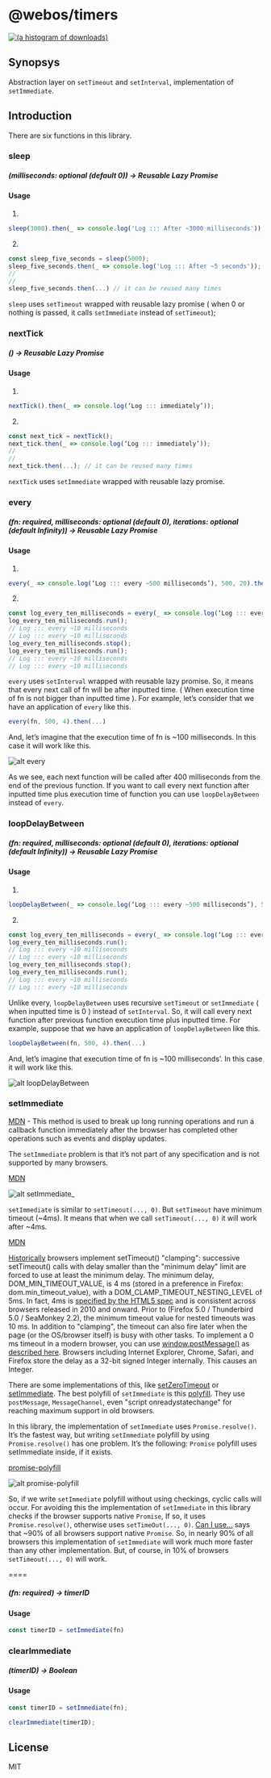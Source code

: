# @webos/timers

[![(a histogram of downloads)](https://nodei.co/npm-dl/@webos/timers.png)](https://www.npmjs.com/package/@webos/timers)

## Synopsys

Abstraction layer on ```setTimeout``` and ```setInterval```, implementation of ```setImmediate```.

## Introduction

There are six functions in this library.

### sleep

##### (milliseconds: optional (default 0)) -> Reusable Lazy Promise

#### Usage

1) 
```js
sleep(3000).then(_ => console.log('Log ::: After ~3000 milliseconds'));
```

2)
```js
const sleep_five_seconds = sleep(5000);
sleep_five_seconds.then(_ => console.log('Log ::: After ~5 seconds'));
//
//
sleep_five_seconds.then(...) // it can be reused many times
```

```sleep``` uses ```setTimeout``` wrapped with reusable lazy promise
( when 0 or nothing is passed, it calls ```setImmediate``` instead of  ```setTimeout```);

### nextTick

##### () -> Reusable Lazy Promise

#### Usage

1) 
```js
nextTick().then(_ => console.log(‘Log ::: immediately’));
```

2)
```js
const next_tick = nextTick();
next_tick.then(_ => console.log(‘Log ::: immediately’));
//
//
next_tick.then(...); // it can be reused many times
```

```nextTick``` uses ```setImmediate``` wrapped with reusable lazy promise.

### every

##### (fn: required, milliseconds: optional (default 0), iterations: optional (default Infinity)) -> Reusable Lazy Promise

#### Usage

1) 
```js
every(_ => console.log(‘Log ::: every ~500 milliseconds’), 500, 20).then(_ => console.log(‘Log ::: I have finished’));
```

2)
```js
const log_every_ten_milliseconds = every(_ => console.log(‘Log ::: every ~10 milliseconds’), 500, 4);
log_every_ten_milliseconds.run();
// Log ::: every ~10 milliseconds
// Log ::: every ~10 milliseconds
log_every_ten_milliseconds.stop();
log_every_ten_milliseconds.run();
// Log ::: every ~10 milliseconds
// Log ::: every ~10 milliseconds
```

```every``` uses ```setInterval``` wrapped with reusable lazy promise.
So, it means that every next call of fn will be after inputted time. ( When execution time of fn is not bigger than inputted time ).
For example, let’s consider that we have an application of ```every``` like this.

```js
every(fn, 500, 4).then(...)
```

And, let’s imagine that the execution time of fn is ~100 milliseconds. In this case it will work like this.

![alt every](https://raw.githubusercontent.com/webosorg/Timers/master/images_for_readme/every.png)

As we see, each next function will be called after 400 milliseconds from the end of the previous function.
If you want to call every next function after inputted time plus execution time of function you can use ```loopDelayBetween``` instead of ```every```.

### loopDelayBetween

##### (fn: required, milliseconds: optional (default 0), iterations: optional (default Infinity)) -> Reusable Lazy Promise

#### Usage

1) 
```js
loopDelayBetween(_ => console.log(‘Log ::: every ~500 milliseconds’), 500, 20).then(_ => console.log(‘Log ::: I have finished’));
```

2)
```js
const log_every_ten_milliseconds = every(_ => console.log(‘Log ::: every ~10 milliseconds’), 500, 4);
log_every_ten_milliseconds.run();
// Log ::: every ~10 milliseconds
// Log ::: every ~10 milliseconds
log_every_ten_milliseconds.stop();
log_every_ten_milliseconds.run();
// Log ::: every ~10 milliseconds
// Log ::: every ~10 milliseconds
```

Unlike every, ```loopDelayBetween``` uses recursive ```setTimeout``` or ```setImmediate``` ( when inputted time is 0 ) instead of ```setInterval```.
So, it will call every next function after previous function execution time plus inputted time.
For example, suppose that we have an application of ```loopDelayBetween``` like this.

```js
loopDelayBetween(fn, 500, 4).then(...)
```

And, let’s imagine that execution time of fn is ~100 milliseconds’. In this case it will work like this.

![alt loopDelayBetween](https://raw.githubusercontent.com/webosorg/Timers/master/images_for_readme/loopDelayBetween.png)

### setImmediate

[MDN](https://developer.mozilla.org/ru/docs/Web/API/Window/setImmediate) - This method is used to break up long running operations and run a callback function immediately after
the browser has completed other operations such as events and display updates.

The ```setImmediate``` problem is that it’s not part of any specification and is not supported by many browsers.

[MDN](https://developer.mozilla.org/ru/docs/Web/API/Window/setImmediate)

![alt setImmediate_](https://raw.githubusercontent.com/webosorg/Timers/master/images_for_readme/setImmediate_.png)

```setImmediate``` is similar to ```setTimeout(..., 0)```. But ```setTimeout``` have minimum timeout (~4ms).
It means that when we call ```setTimeout(..., 0)``` it will work after ~4ms.

[MDN](https://developer.mozilla.org/en-US/docs/Web/API/WindowOrWorkerGlobalScope/setTimeout)

[Historically](http://code.google.com/p/chromium/issues/detail?id=792#c10) browsers implement setTimeout() "clamping": successive setTimeout() calls with delay smaller than the "minimum delay" limit are forced to use at least the minimum delay.
The minimum delay, DOM_MIN_TIMEOUT_VALUE, is 4 ms (stored in a preference in Firefox: dom.min_timeout_value), with a DOM_CLAMP_TIMEOUT_NESTING_LEVEL of 5ms.
In fact, 4ms is [specified by the HTML5 spec](http://www.whatwg.org/specs/web-apps/current-work/multipage/timers.html#timers) and is consistent across browsers released in 2010 and onward. Prior to (Firefox 5.0 / Thunderbird 5.0 / SeaMonkey 2.2), the minimum timeout value for nested timeouts was 10 ms.
In addition to "clamping", the timeout can also fire later when the page (or the OS/browser itself) is busy with other tasks.
To implement a 0 ms timeout in a modern browser, you can use [window.postMessage()](https://developer.mozilla.org/ru/docs/Web/API/Window/postMessage) as [described here](http://dbaron.org/log/20100309-faster-timeouts).
Browsers including Internet Explorer, Chrome, Safari, and Firefox store the delay as a 32-bit signed Integer internally. This causes an Integer.

There are some implementations of this, like [setZeroTimeout](https://dbaron.org/log/20100309-faster-timeouts) or [setImmediate](https://developer.mozilla.org/ru/docs/Web/API/Window/setImmediate).
The best polyfill of ```setImmediate``` is this [polyfill](https://github.com/YuzuJS/setImmediate). They use ```postMessage```, ```MessageChannel```, even "script onreadystatechange" for reaching maximum support in old browsers.

In this library, the implementation of ```setImmediate``` uses ```Promise.resolve()```.
It’s the fastest way, but writing ```setImmediate``` polyfill by using ```Promise.resolve()``` has one problem.
It’s the following: ```Promise``` polyfill uses setImmediate inside, if it exists.

[promise-polyfill](https://github.com/taylorhakes/promise-polyfill)

![alt promise-polyfill](https://raw.githubusercontent.com/webosorg/Timers/master/images_for_readme/promise_polifill.png)

So, if we write ```setImmediate``` polyfill without using checkings, cyclic calls will occur.
For avoiding this the implementation of ```setImmediate``` in this library checks if the browser supports native ```Promise```,
If so, it uses ```Promise.resolve()```, otherwise uses ```setTimeOut(..., 0)```. [Can I use...](https://caniuse.com/#feat=promises) says that ~90% of all browsers support native ```Promise```.
So, in nearly 90% of all browsers this implementation of ```setImmediate``` will work much more faster than any other implementation.
But, of course, in 10% of browsers ```setTimeout(..., 0)``` will work.

====

##### (fn: required) -> timerID

#### Usage

```js
const timerID = setImmediate(fn)
```

### clearImmediate

##### (timerID) -> Boolean

#### Usage

```js
const timerID = setImmediate(fn);

clearImmediate(timerID);
```

## License

MIT






   
